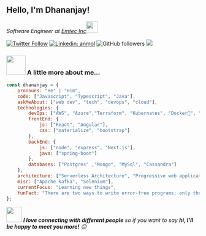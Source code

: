 <h2>Hello, I'm Dhananjay!</h2>
<p><em>Software Engineer at <a href="https://www.emtec.digital/">Emtec Inc</a><img src="https://media.giphy.com/media/WUlplcMpOCEmTGBtBW/giphy.gif" width="30"> 
</em></p>

[![Twitter Follow](https://img.shields.io/twitter/follow/jay_tweets__?label=Follow)](https://twitter.com/jay_tweets__)
[![Linkedin: anmol](https://img.shields.io/badge/-dhananjay-blue?style=flat-square&logo=Linkedin&logoColor=white&link=https://www.linkedin.com/in/dhananjay-shinde-a5a763168)](https://www.linkedin.com/in/dhananjay-shinde-a5a763168)
![GitHub followers](https://img.shields.io/github/followers/dhananjay5544?label=Follow&style=social)
![](https://visitor-badge.glitch.me/badge?page_id=dhananjay5544.dhananjay5544)

### <img src="https://media.giphy.com/media/VgCDAzcKvsR6OM0uWg/giphy.gif" width="50"> A little more about me...

```javascript
const dhananjay = {
    pronouns: "He" | "Him",
    code: ["Javascript", "Typescript", "Java"],
    askMeAbout: ["web dev", "tech", "devops", "cloud"],
    technologies: {
        devOps: ["AWS", "Azure","Terraform", "Kubernates", "Docker🐳", "Ansible", "CI CD", "microservices", "Jenkins"],
        frontEnd: {
            js: ["React", "Angular"],
            css: ["materialize", "bootstrap"]
        },
        backEnd: {
            js: ["node", "express", "Next.js"],
            java: ["spring-boot"]
        },
        databases: ["Postgres" ,"Mongo", "MySql", "Cassandra"]
    },
    architecture: ["Serverless Architecture", "Progressive web applications", "Single page applications"],
    misc: ["Apache kafka", "Selenium"],
    currentFocus: "Learning new things",
    funFact: "There are two ways to write error-free programs; only the third one works"
};
```

<img src="https://media.giphy.com/media/LnQjpWaON8nhr21vNW/giphy.gif" width="40"> <em><b>I love connecting with different people</b> so if you want to say <b>hi, I'll be happy to meet you more!</b> 😊</em>
